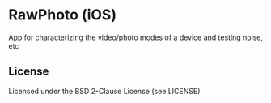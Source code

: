 RawPhoto (iOS)
==============

App for characterizing the video/photo modes of a device and testing noise, etc


License
-------

Licensed under the BSD 2-Clause License (see LICENSE)
